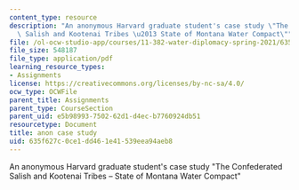 ```yaml
---
content_type: resource
description: "An anonymous Harvard graduate student's case study \"The Confederated\
  \ Salish and Kootenai Tribes \u2013 State of Montana Water Compact\""
file: /ol-ocw-studio-app/courses/11-382-water-diplomacy-spring-2021/635f627c0ce1dd461e41539eea94aeb8_MIT11_382s21_anon_case_study.pdf
file_size: 548187
file_type: application/pdf
learning_resource_types:
- Assignments
license: https://creativecommons.org/licenses/by-nc-sa/4.0/
ocw_type: OCWFile
parent_title: Assignments
parent_type: CourseSection
parent_uid: e5b98993-7502-62d1-d4ec-b7760924db51
resourcetype: Document
title: anon case study
uid: 635f627c-0ce1-dd46-1e41-539eea94aeb8
---
```

An anonymous Harvard graduate student's case study "The Confederated Salish and Kootenai Tribes – State of Montana Water Compact"